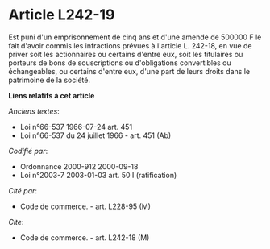 # Article L242-19

Est puni d'un emprisonnement de cinq ans et d'une amende de 500000 F le fait d'avoir commis les infractions prévues à
l'article L. 242-18, en vue de priver soit les actionnaires ou certains d'entre eux, soit les titulaires ou porteurs de bons
de souscriptions ou d'obligations convertibles ou échangeables, ou certains d'entre eux, d'une part de leurs droits dans le
patrimoine de la société.

**Liens relatifs à cet article**

_Anciens textes_:

  - Loi n°66-537 1966-07-24 art. 451
  - Loi n°66-537 du 24 juillet 1966 - art. 451 (Ab)

_Codifié par_:

  - Ordonnance 2000-912 2000-09-18
  - Loi n°2003-7 2003-01-03 art. 50 I (ratification)

_Cité par_:

  - Code de commerce. - art. L228-95 (M)

_Cite_:

  - Code de commerce. - art. L242-18 (M)
